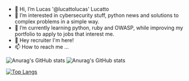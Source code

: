 - 👋 Hi, I’m Lucas '@lucattolucas' Lucatto
- 👀 I’m interested in cybersecurity stuff, python news and solutions to complex problems in a simple way.
- 🌱 I’m currently learning python, ruby and OWASP, while improving my portfolio to apply to jobs that interest me.
- 💞️ Hey recruiter I'm here!
- 📫 How to reach me ...


![Anurag's GitHub stats](https://github-readme-stats.vercel.app/api?username=lktto&show_icons=true&theme=radical)
![Anurag's GitHub stats](https://github-readme-stats.vercel.app/api?username=lktto&hide=contribs,prs&theme=radical)

[![Top Langs](https://github-readme-stats.vercel.app/api/top-langs/?username=lktto&layout=compact&theme=radical)](https://github.com/anuraghazra/github-readme-stats)


<!---
lktto/lktto is a ✨ special ✨ repository because its `README.md` (this file) appears on your GitHub profile.
You can click the Preview link to take a look at your changes.
--->
